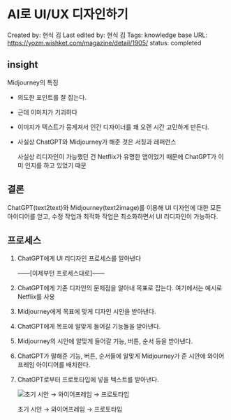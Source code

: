 # AI로 UI/UX 디자인하기

Created by: 현식 김
Last edited by: 현식 김
Tags: knowledge base
URL: https://yozm.wishket.com/magazine/detail/1905/
status: completed

## insight

Midjourney의 특징

- 의도한 포인트를 잘 잡는다.
- 근데 이미지가 기괴하다
- 이미지가 텍스트가 뭉게져서 인간 디자이너를 꽤 오랜 시간 고민하게 만든다.
- 사실상 ChatGPT와 Midjourney가 해준 것은 서칭과 레퍼런스
    
    사실상 리디자인이 가능했던 건 Netflix가 유명한 앱이었기 때문에 ChatGPT가 이미 인지를 하고 있었기 때문
    

## 결론

ChatGPT(text2text)와 Midjourney(text2image)를 이용해 UI 디자인에 대한 모든 아이디어를 얻고, 수정 작업과 최적화 작업은 최소화하면서 UI 리디자인이 가능하다. 

## 프로세스

1. ChatGPT에게 UI 리디자인 프로세스를 알아낸다
    
    ——[이제부턴 프로세스대로]——
    
2. ChatGPT에게 기존 디자인의 문제점을 알아내 목표로 잡는다. 여기에서는 예시로 Netflix를 사용
3. Midjourney에게 목표에 맞게 디자인 시안을 받아낸다.
4. ChatGPT에게 목표에 알맞게 들어갈 기능들을 받아낸다.
5. Midjourney의 시안에 알맞게 들어갈 기능, 버튼, 순서 등을 받아낸다.
6. ChatGPT가 말해준 기능, 버튼, 순서들에 알맞게 Midjourney가 준 시안에 와이어프레임 아이디어를 배치한다.
7. ChatGPT로부터 프로토타입에 넣을 텍스트를 받아낸다.
    
    ![초기 시안 → 와이어프레임 → 프로토타입](AI%E1%84%85%E1%85%A9%20UI%20UX%20%E1%84%83%E1%85%B5%E1%84%8C%E1%85%A1%E1%84%8B%E1%85%B5%E1%86%AB%E1%84%92%E1%85%A1%E1%84%80%E1%85%B5%20945c5918da3d448b837f0fb01f6dbca3/Untitled.png)
    
    초기 시안 → 와이어프레임 → 프로토타입